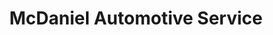 ---
title: "McDaniel Automotive Service"
url: /marion/mcdaniel-automotive-service/
shop: car repair
---
